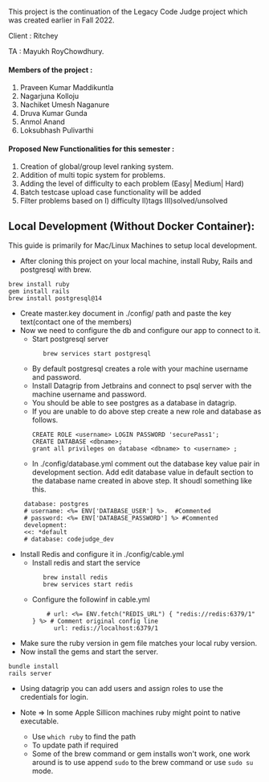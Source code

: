 
This project is the continuation of the Legacy Code Judge project which was created earlier in Fall 2022. 

Client : Ritchey

TA :  Mayukh RoyChowdhury.

#### Members of the project :

1) Praveen Kumar Maddikuntla
2) Nagarjuna Kolloju
3) Nachiket Umesh Naganure
4) Druva Kumar Gunda
5) Anmol Anand
6) Loksubhash Pulivarthi


#### Proposed New Functionalities for this semester :

1. Creation of global/group level ranking system.
2. Addition of multi topic system for problems.
3. Adding the level of difficulty to each problem (Easy| Medium| Hard)
4. Batch testcase upload case functionality will be added
5. Filter problems based on 
        I) difficulty 
        II)tags
        III)solved/unsolved


## Local Development (Without Docker Container):

This guide is primarily for Mac/Linux Machines to setup local development.

* After cloning this project on your local machine, install Ruby, Rails and postgresql with brew.
```
brew install ruby
gem install rails 
brew install postgresql@14
```
- Create master.key document in ./config/ path and paste the key text(contact one of the members)
- Now we need to configure the db and configure our app to connect to it.
    - Start postgresql server 
      ```
         brew services start postgresql
      ```
    - By default postgresql creates a role with your machine username and password. 
    - Install Datagrip from Jetbrains and connect to psql server with the machine username and password.
    - You should be able to see postgres as a database in datagrip.
    - If you are unable to do above step create a new role and database as follows.
      ```
      CREATE ROLE <username> LOGIN PASSWORD 'securePass1';
      CREATE DATABASE <dbname>;
      grant all privileges on database <dbname> to <username> ;
      ```
    - In ./config/database.yml comment out the database key value pair in development section. Add edit database value in default section to the database name created in above step. It shoudl something like this.
     ```
      database: postgres
      # username: <%= ENV['DATABASE_USER'] %>.  #Commented
      # password: <%= ENV['DATABASE_PASSWORD'] %> #Commented
      development:
      <<: *default
      # database: codejudge_dev
     ```
- Install Redis and configure it in ./config/cable.yml
    - Install redis and start the service 
      ```
         brew install redis
         brew services start redis
      ```
    - Configure the followinf in cable.yml
      ```
          # url: <%= ENV.fetch("REDIS_URL") { "redis://redis:6379/1" } %> # Comment original config line
            url: redis://localhost:6379/1
      ```
- Make sure the ruby version in gem file matches your local ruby version.
- Now install the gems and start the server.
```
bundle install
rails server
```
- Using datagrip you can add users and assign roles to use the credentials for login.

- Note => In some Apple Sillicon machines ruby might point to native executable.
    - Use `which ruby` to find the path
    - To update path if required
    - Some of the brew command or gem installs won't work, one work around is to use append `sudo` to the brew command or use `sudo su` mode.


